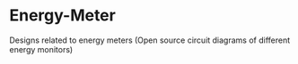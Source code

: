 # Energy-Meter
Designs related to energy meters
(Open source circuit diagrams of different energy monitors)
